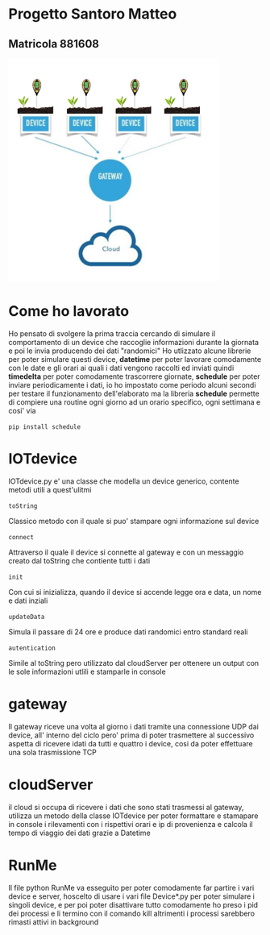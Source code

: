 # Progetto Santoro Matteo

## Matricola 881608

![](/img/grafico.png)

# Come ho lavorato
Ho pensato di svolgere la prima traccia cercando di simulare il comportamento di un device che raccoglie informazioni durante la giornata e poi le invia producendo dei dati "randomici"
Ho utlizzato alcune librerie per poter simulare questi device, **datetime** per poter lavorare comodamente con le date e gli orari ai quali i dati vengono raccolti ed inviati quindi **timedelta**  per poter comodamente trascorrere giornate, **schedule** per poter inviare periodicamente i dati, io ho impostato come periodo alcuni secondi per testare il funzionamento dell'elaborato ma la libreria **schedule** permette di compiere una routine ogni giorno ad un orario specifico, ogni settimana e cosi' via

``pip install schedule``


# IOTdevice 
IOTdevice.py e' una classe che modella un device generico, contente metodi utili a quest'ulitmi

`toString`

Classico metodo con il quale si puo' stampare ogni informazione sul device 

`connect` 

Attraverso il quale il device si connette al gateway e con un messaggio creato dal toString che contiente tutti i dati 

`init`

Con cui si inizializza, quando il device si accende legge ora e data, un nome e dati inziali

`updateData` 

Simula il passare di 24 ore e produce dati randomici entro standard reali  

`autentication`

Simile al toString pero utilizzato dal cloudServer per ottenere un output con le sole informazioni utlili e stamparle in console

# gateway

Il gateway riceve una volta al giorno i dati tramite una connessione UDP dai device, all' interno del ciclo pero' prima di poter trasmettere al successivo aspetta di ricevere idati da tutti e quattro i device, cosi da poter effettuare una sola trasmissione TCP

# cloudServer 

il cloud si occupa di ricevere i dati che sono stati trasmessi al gateway, utilizza un metodo della classe IOTdevice per poter formattare e stamapare in console i rilevamenti con i rispettivi orari e ip di provenienza e calcola il tempo di viaggio dei dati grazie a Datetime

# RunMe 

Il file python RunMe va esseguito per poter comodamente far partire i vari device e server, hoscelto di usare i vari file Device*.py per poter simulare i singoli device, e per poi poter disattivare tutto comodamente ho preso i pid dei processi e li termino con il comando kill altrimenti i processi sarebbero rimasti attivi in background 
